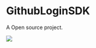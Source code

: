 # GithubLoginSDK
A Open source project.

[![](https://jitpack.io/v/debojyoti452/GithubLoginSDK.svg)](https://jitpack.io/#debojyoti452/GithubLoginSDK)

